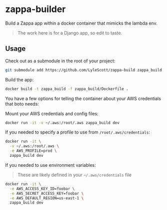# zappa-builder

Build a Zappa app within a docker container that mimicks the lambda env.

> The work here is for a Django app, so edit to taste.

## Usage

Check out as a submodule in the root of your project:

```bash
git submodule add https://github.com/LyleScott/zappa-build zappa_build
```

Build the app:

```bash
docker build -t zappa_build -f zappa_build/Dockerfile .
```

You have a few options for telling the container about your AWS credentials that boto needs:

Mount your AWS credentials and config files:

```bash
docker run -it -v ~/.aws:/root/.aws zappa_build dev
```

If you needed to specify a profile to use from `/root/.aws/credentials`:

```bash
docker run -it \
  -v ~/.aws:/root/.aws \
  -e AWS_PROFILE=prod \
  zappa_build dev
```

If you needed to use environment variables:

> These are likely defined in your `~/.aws/credentials` file

```bash
docker run -it \
  -e AWS_ACCESS_KEY_ID=foobar \
  -e AWS_SECRET_ACCESS_KEY=foobar \
  -e AWS_DEFAULT_REGION=us-east-1 \
  zappa_build dev
```
